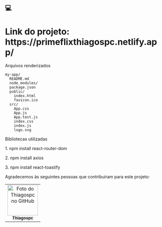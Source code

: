 ## 💻
<h1><strong>Link do projeto: https://primeflixthiagospc.netlify.app/</strong></h1>

<p> Arquivos renderizados</p>

```
my-app/
  README.md
  node_modules/
  package.json
  public/
    index.html
    favicon.ico
  src/
    App.css
    App.js
    App.test.js
    index.css
    index.js
    logo.svg
```

<p>Bibliotecas utilizadas</p>
<p>1. npm install react-router-dom</p>
<p>2. npm install axios</p>
<p>3. npm install react-toastify</p>


Agradecemos às seguintes pessoas que contribuíram para este projeto:

<table>
  <tr>
    <td align="center">
      <a href="#">
        <img src="https://avatars.githubusercontent.com/u/64646796?v=4" width="100px;" alt="Foto do Thiagospc no GitHub"/><br>
        <sub>
          <b>Thiagospc</b>
        </sub>
      </a>
    </td>
  </tr>
</table>

